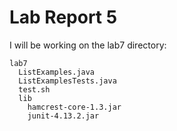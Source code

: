 # Lab Report 5
I will be working on the lab7 directory: 

```
lab7
  ListExamples.java
  ListExamplesTests.java
  test.sh
  lib
    hamcrest-core-1.3.jar
    junit-4.13.2.jar
```
